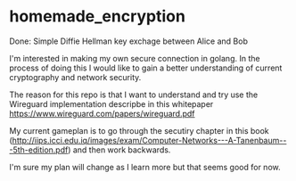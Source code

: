 # homemade_encryption

Done: Simple Diffie Hellman key exchage between Alice and Bob

I'm interested in making my own secure connection in golang. In the process of doing this I would like to gain a better understanding of current cryptography and network security. 

The reason for this repo is that I want to understand and try use the Wireguard implementation descripbe in this whitepaper https://www.wireguard.com/papers/wireguard.pdf

My current gameplan is to go through the secutiry chapter in this book (http://iips.icci.edu.iq/images/exam/Computer-Networks---A-Tanenbaum---5th-edition.pdf) and then work backwards.

I'm sure my plan will change as I learn more but that seems good for now.
